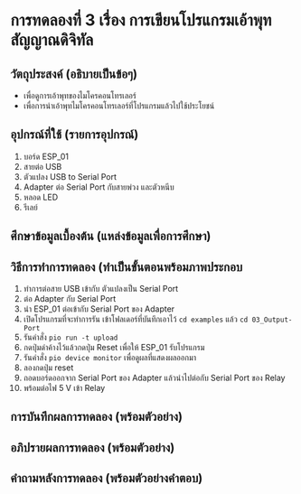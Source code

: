 # การทดลองที่ 3 เรื่อง การเขียนโปรแกรมเอ้าพุทสัญญาณดิจิทัล  
## วัตถุประสงค์ (อธิบายเป็นข้อๆ)
  * เพื่อดูการเอ้าพุทของไมโครคอนโทรเลอร์
  * เพื่อการนำเอ้าพุทไมโครคอนโทรเลอร์ที่โปรแกรมแล้วไปใช้ประโยชน์
## อุปกรณ์ที่ใช้ (รายการอุปกรณ์)
  1. บอร์ด ESP_01
  2. สายต่อ USB
  3. ตัวแปลง USB to Serial Port
  4. Adapter ต่อ Serial Port กับสายพ่วง และตัวหนีบ
  5. หลอด LED
  6. รีเลย์ 
## ศึกษาข้อมูลเบื้องต้น (แหล่งข้อมูลเพื่อการศึกษา)
## วิธีการทำการทดลอง (ทำเป็นขั้นตอนพร้อมภาพประกอบ
  1. ทำการต่อสาย USB เข้ากับ ตัวแปลงเป็น Serial Port 
  2. ต่อ Adapter กับ Serial Port
  3. นำ ESP_01 ต่อเข้ากับ Serial Port ของ Adapter
  4. เปิดโปรแกรมที่จะทำการรัน เข้าโฟลเดอร์ที่บันทึกเอาไว้ `cd examples` แล้ว `cd 03_Output-Port`
  5. รันคำสั่ง `pio run -t upload`
  6. กดปุ่มดำค้างไว้แล้วกดปุ่ม Reset เพื่อให้ ESP_01 รับโปรแกรม
  7. รันคำสั่ง `pio device monitor` เพื่อดูผลที่แสดงผลออกมา
  8. ลองกดปุ่ม reset
  9. ถอดบอร์ดออกจาก Serial Port ของ Adapter แล้วนำไปต่อกับ Serial Port ของ Relay 
  10. พร้อมต่อไฟ 5 V เข้า Relay  
## การบันทึกผลการทดลอง (พร้อมตัวอย่าง)
## อภิปรายผลการทดลอง (พร้อมตัวอย่าง)
## คำถามหลังการทดลอง (พร้อมตัวอย่างคำตอบ)

